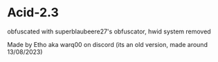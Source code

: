 # Acid-2.3

obfuscated with superblaubeere27's obfuscator, hwid system removed

Made by Etho aka warq00 on discord (its an old version, made around 13/08/2023)
